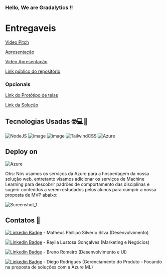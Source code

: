 ### Hello, We are Gradalytics !!

# Entregaveis
[Video Pitch](https://youtu.be/-wN186bwIEo)

[Apresentação](https://drive.google.com/file/d/1OmLIAnR-A8rzNkqM2oN2bUbM7mpvTG1w/view?usp=share_link)

[Vídeo Apresentação](https://youtu.be/UkiUGStBJ-A)

[Link público do repositório](https://github.com/MattSilverio/gradalytics)

### Opcionais

[Link do Protótipo de telas](https://whimsical.com/GTsckRBf7iQuejV3nC3t49)

[Link da Solução](https://proud-flower-008a5b40f.2.azurestaticapps.net)


## Tecnologias Usadas 🤓💻🚀
![NodeJS](https://img.shields.io/badge/node.js-6DA55F?style=for-the-badge&logo=node.js&logoColor=white)
![image](https://img.shields.io/badge/React-20232A?style=for-the-badge&logo=react&logoColor=61DAFB) 
![image](https://img.shields.io/badge/typescript-%23007ACC.svg?style=for-the-badge&logo=typescript&logoColor=white)
![TailwindCSS](https://img.shields.io/badge/tailwindcss-%2338B2AC.svg?style=for-the-badge&logo=tailwind-css&logoColor=white)
![Azure](https://img.shields.io/badge/azure-%230072C6.svg?style=for-the-badge&logo=microsoftazure&logoColor=white)

## Deploy on
![Azure](https://img.shields.io/badge/azure-%230072C6.svg?style=for-the-badge&logo=microsoftazure&logoColor=white)

Obs: Nós usamos os serviços da Azure para a hospedagem da nossa solução web, entretanto visamos adicionar os serviços de Machine Learning para descobrir padrões de comportamento das disciplinas e sugerir conteúdos a serem estudados pelos alunos para cumprir a nossa proposta de MVP abaixo:

![Screenshot_1](https://user-images.githubusercontent.com/18178688/201650345-c96d0a3f-1a26-49db-bf35-993b1650071e.jpg)

## Contatos 📱
[![Linkedin Badge](https://img.shields.io/badge/LinkedIn-0077B5?style=for-the-badge&logo=linkedin&logoColor=white)](https://www.linkedin.com/in/matheusphillipo/) - Matheus Phillipo Silverio Silva (Desenvolvimento)

[![Linkedin Badge](https://img.shields.io/badge/LinkedIn-0077B5?style=for-the-badge&logo=linkedin&logoColor=white)](https://www.linkedin.com/in/rayllalustosa/) - Raylla Lustosa Gonçalves (Marketing e Negócios)

[![Linkedin Badge](https://img.shields.io/badge/LinkedIn-0077B5?style=for-the-badge&logo=linkedin&logoColor=white)](https://www.linkedin.com/in/brenoromeiro/) - Breno Romeiro (Desenvolvimento e UI)

[![Linkedin Badge](https://img.shields.io/badge/LinkedIn-0077B5?style=for-the-badge&logo=linkedin&logoColor=white)](https://www.linkedin.com/in/diego-rodrigues-914a395a/) - Diego Rodrigues (Gerenciamento do Produto - Focando na proposta de soluções com a Azure ML)
